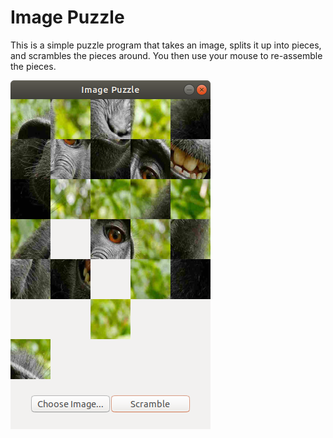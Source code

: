 # Image Puzzle

This is a simple puzzle program that takes an image, splits it up into pieces, and scrambles the pieces around. You then use your mouse to re-assemble the pieces.

![Screenshot of the app](img_puzzle.png)